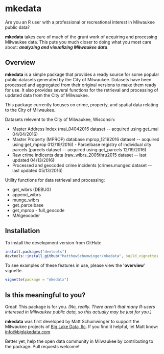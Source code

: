 
<!-- README.md is generated from README.Rmd. Please edit that file -->
mkedata
=======

Are you an R user with a professional or recreational interest in Milwaukee public data?

**mkedata** takes care of much of the grunt work of acquiring and processing Milwaukee data. This puts you much closer to doing what you most care about: ***analyzing and visualizing Milwaukee data***.

Overview
--------

**mkedata** is a simple package that provides a ready source for some popular public datasets generated by the City of Milwaukee. Datasets have been processed and aggregated from their original versions to make them ready for use. It also provides several functions for the retrieval and processing of updated data from the City of Milwaukee.

This package currently focuses on crime, property, and spatial data relating to the City of Milwaukee.

Datasets relevent to the City of Milwaukee, Wisconsin:
- Master Address Index (mai\_04042016 dataset -- acquired using get\_mai 04/04/2016)
- Master Property (MPROP) database mprop\_12192016 dataset -- acquired using get\_mprop 012/19/2016) - Parcelbase registry of individual city parcels (parcels dataset -- acquired using get\_parcels 12/19/2016)
- Raw crime indicents data (raw\_wibrs\_2005thru2015 dataset -- last updated 04/13/2016)
- Processed and geocoded crime incidents (crimes.munged dataset -- last updated 05/13/2016)

Utility functions for data retrieval and processing:
- get\_wibrs (DEBUG)
- append\_wibrs
- munge\_wibrs
- get\_parcelbase
- get\_mprop - full\_geocode
- MAIgeocoder

Installation
------------

To install the development version from GitHub:

``` r
install.packages("devtools")
devtools::install_github("MatthewSchumwinger/mkedata", build_vignettes = TRUE)
```

To see examples of these features in use, please view the '**overview**' vignette.

``` r
vignette(package = "mkedata")
```

Is this meaningful to you?
--------------------------

Great! This package is for you. *(No, really. There aren't that many R-users interesed in Milwaukee public data, so this actually may be just for you.)*

**mkedata** was first developed by Matt Schumwinger to support the Milwaukee projects of [Big Lake Data, llc](www.biglakedata.com). If you find it helpful, let Matt know: <info@biglakedata.com>

Better yet, help the open data community in Milwaukee by contributing to the package. Pull requests welcome!
